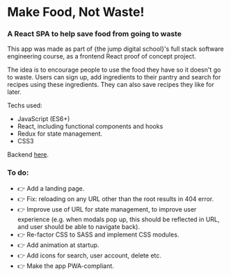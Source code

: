 # Make Food, Not Waste!

### A React SPA to help save food from going to waste

This app was made as part of {the jump digital school}'s full stack software engineering course, as a frontend React proof of concept project.

The idea is to encourage people to use the food they have so it doesn't go to waste. Users can sign up, add ingredients to their pantry and search for recipes using these ingredients. They can also save recipes they like for later.

Techs used:
- JavaScript (ES6+)
- React, including functional components and hooks
- Redux for state management.
- CSS3


Backend [here](https://github.com/fredpostles/mfnw-backend).

### To do:

- :point_right: Add a landing page.
- :point_right: Fix: reloading on any URL other than the root results in 404 error.
- :point_right: Improve use of URL for state management, to improve user experience (e.g. when modals pop up, this should be reflected in URL, and user should be able to navigate back).
- :point_right: Re-factor CSS to SASS and implement CSS modules.
- :point_right: Add animation at startup.
- :point_right: Add icons for search, user account, delete etc.
- :point_right: Make the app PWA-compliant.


